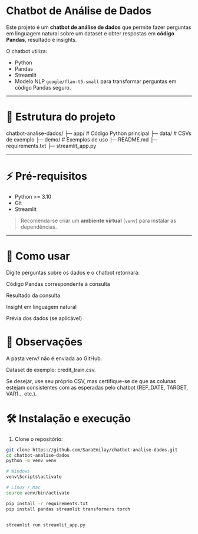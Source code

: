 # Chatbot de Análise de Dados

Este projeto é um **chatbot de análise de dados** que permite fazer perguntas em linguagem natural sobre um dataset e obter respostas em **código Pandas**, resultado e insights.

O chatbot utiliza:
- Python
- Pandas
- Streamlit
- Modelo NLP `google/flan-t5-small` para transformar perguntas em código Pandas seguro.

---

# 📁 Estrutura do projeto

chatbot-analise-dados/
├─ app/ # Código Python principal
├─ data/ # CSVs de exemplo
├─ demo/ # Exemplos de uso
├─ README.md
├─ requirements.txt
├─ streamlit_app.py


---

# ⚡ Pré-requisitos

- Python >= 3.10  
- Git  
- Streamlit  

> Recomenda-se criar um **ambiente virtual** (`venv`) para instalar as dependências.

---
# 🎯 Como usar

Digite perguntas sobre os dados e o chatbot retornará:

Código Pandas correspondente à consulta

Resultado da consulta

Insight em linguagem natural

Prévia dos dados (se aplicável)

# 📌 Observações

A pasta venv/ não é enviada ao GitHub.

Dataset de exemplo: credit_train.csv.

Se desejar, use seu próprio CSV, mas certifique-se de que as colunas estejam consistentes com as esperadas pelo chatbot (REF_DATE, TARGET, VAR1… etc.).

# 🛠️ Instalação e execução

1. Clone o repositório:

```bash
git clone https://github.com/SaraEmilay/chatbot-analise-dados.git
cd chatbot-analise-dados
python -m venv venv

# Windows
venv\Scripts\activate

# Linux / Mac
source venv/bin/activate

pip install -r requirements.txt
pip install pandas streamlit transformers torch


streamlit run streamlit_app.py


